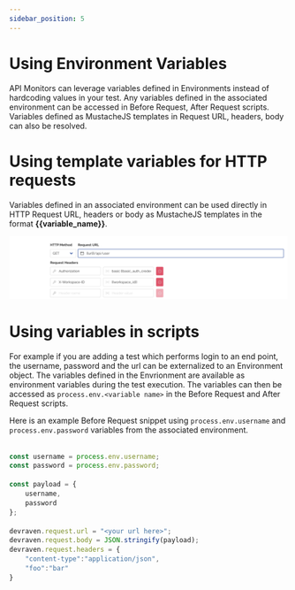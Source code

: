 ```yaml
---
sidebar_position: 5
---
```


# Using Environment Variables

API Monitors can leverage variables defined in Environments instead of hardcoding values in your test. Any variables defined in the associated environment can be accessed in Before Request, After Request scripts. Variables defined as MustacheJS templates in Request URL, headers, body can also be resolved.

# Using template variables for HTTP requests
Variables defined in an associated environment can be used directly in HTTP Request URL, headers or body as MustacheJS templates in the format **{{variable_name}}**.

![Template variables](/img/api-mustache-templates.png)

# Using variables in scripts
For example if you are adding a test which performs login to an end point, the username, password and the url can be externalized to an Environment object. The variables defined in the Envrionment are available as environment variables during the test execution. The variables can then be accessed as `process.env.<variable name>` in the Before Request and After Request scripts.

Here is an example Before Request snippet using `process.env.username` and `process.env.password` variables from the associated environment.

```js

const username = process.env.username;
const password = process.env.password;

const payload = {
    username,
    password
};

devraven.request.url = "<your url here>";
devraven.request.body = JSON.stringify(payload);
devraven.request.headers = {
    "content-type":"application/json",
    "foo":"bar"
}

```
